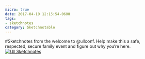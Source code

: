 ```yaml
---
micro: true
date: 2017-04-10 12:15:54-0600
tags:
- sketchnotes
category: Sketchnotable
---
```


#Sketchnotes from the welcome to @ullconf. Help make this a safe, respected, secure family event and figure out why you’re here. [![Ull Sketchnotes](/uploads/2018/9c97aeaf75.jpg)](/uploads/2018/9c97aeaf75.jpg)